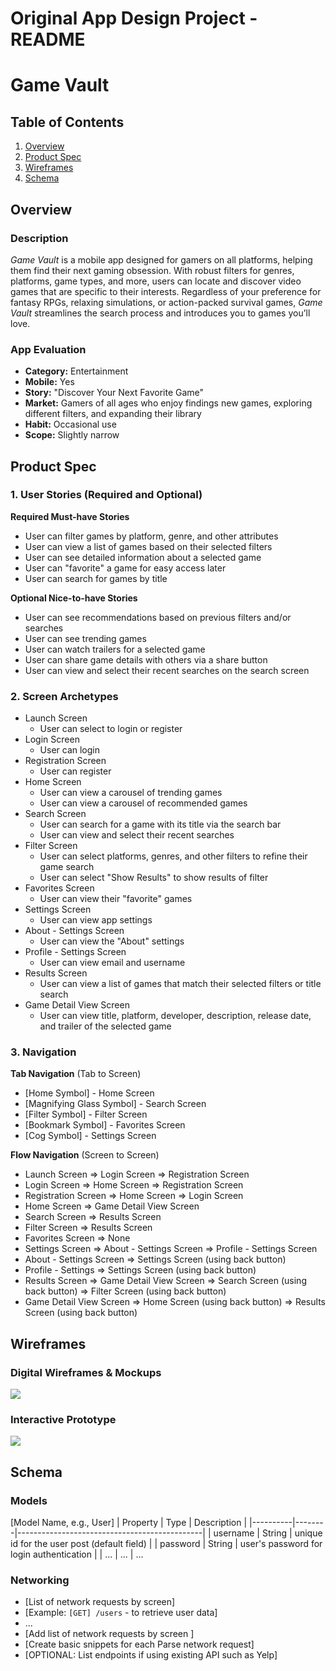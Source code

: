 Original App Design Project - README
===

# Game Vault

## Table of Contents

1. [Overview](#Overview)
2. [Product Spec](#Product-Spec)
3. [Wireframes](#Wireframes)
4. [Schema](#Schema)

## Overview

### Description

*Game Vault* is a mobile app designed for gamers on all platforms, helping them find their next gaming obsession. With robust filters for genres, platforms, game types, and more, users can locate and discover video games that are specific to their interests. Regardless of your preference for fantasy RPGs, relaxing simulations, or action-packed survival games, *Game Vault* streamlines the search process and introduces you to games you’ll love.

### App Evaluation

- **Category:** Entertainment
- **Mobile:** Yes
- **Story:**  "Discover Your Next Favorite Game"
- **Market:** Gamers of all ages who enjoy findings new games, exploring different filters, and expanding their library
- **Habit:** Occasional use
- **Scope:** Slightly narrow

## Product Spec

### 1. User Stories (Required and Optional)

**Required Must-have Stories**

- User can filter games by platform, genre, and other attributes
- User can view a list of games based on their selected filters
- User can see detailed information about a selected game
- User can "favorite" a game for easy access later
- User can search for games by title

**Optional Nice-to-have Stories**

- User can see recommendations based on previous filters and/or searches
- User can see trending games
- User can watch trailers for a selected game
- User can share game details with others via a share button
- User can view and select their recent searches on the search screen

### 2. Screen Archetypes

- Launch Screen
    - User can select to login or register
- Login Screen
    - User can login
- Registration Screen
    - User can register
- Home Screen
    - User can view a carousel of trending games
    - User can view a carousel of recommended games
- Search Screen
    - User can search for a game with its title via the search bar
    - User can view and select their recent searches
- Filter Screen
    - User can select platforms, genres, and other filters to refine their game search
    - User can select "Show Results" to show results of filter
- Favorites Screen
    - User can view their "favorite" games
- Settings Screen
    - User can view app settings
- About - Settings Screen
    - User can view the "About" settings
- Profile - Settings Screen
    - User can view email and username
- Results Screen
    - User can view a list of games that match their selected filters or title search
- Game Detail View Screen
    - User can view title, platform, developer, description, release date, and trailer of the selected game


### 3. Navigation

**Tab Navigation** (Tab to Screen)


- [Home Symbol] - Home Screen
- [Magnifying Glass Symbol] - Search Screen
- [Filter Symbol] - Filter Screen
- [Bookmark Symbol] - Favorites Screen
- [Cog Symbol] - Settings Screen

**Flow Navigation** (Screen to Screen)

- Launch Screen
  => Login Screen
  => Registration Screen
- Login Screen
  => Home Screen
  => Registration Screen
- Registration Screen
  => Home Screen
  => Login Screen
- Home Screen
  => Game Detail View Screen
- Search Screen
  => Results Screen
- Filter Screen
  => Results Screen
- Favorites Screen
  => None
- Settings Screen
  => About - Settings Screen
  => Profile - Settings Screen
- About - Settings Screen
  => Settings Screen (using back button)
- Profile - Settings
  => Settings Screen (using back button)
- Results Screen
  => Game Detail View Screen
  => Search Screen (using back button)
  => Filter Screen (using back button)
- Game Detail View Screen
  => Home Screen (using back button)
  => Results Screen (using back button)

## Wireframes

### Digital Wireframes & Mockups

![](https://github.com/FAU-Fall2024-iOS-Mobile-App/final-project-meghane/blob/main/gamevaultwireframe.png)

### Interactive Prototype

![](https://github.com/FAU-Fall2024-iOS-Mobile-App/final-project-meghane/blob/main/interactiveprototype.gif)

## Schema 


### Models

[Model Name, e.g., User]
| Property | Type   | Description                                  |
|----------|--------|----------------------------------------------|
| username | String | unique id for the user post (default field)   |
| password | String | user's password for login authentication      |
| ...      | ...    | ...                          


### Networking

- [List of network requests by screen]
- [Example: `[GET] /users` - to retrieve user data]
- ...
- [Add list of network requests by screen ]
- [Create basic snippets for each Parse network request]
- [OPTIONAL: List endpoints if using existing API such as Yelp]
